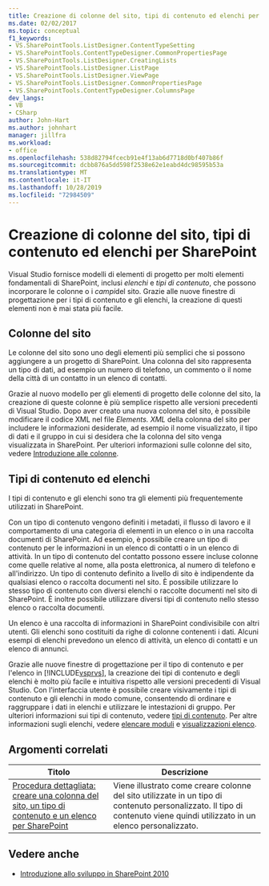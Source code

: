 ```yaml
---
title: Creazione di colonne del sito, tipi di contenuto ed elenchi per SharePoint | Microsoft Docs
ms.date: 02/02/2017
ms.topic: conceptual
f1_keywords:
- VS.SharePointTools.ListDesigner.ContentTypeSetting
- VS.SharePointTools.ContentTypeDesigner.CommonPropertiesPage
- VS.SharePointTools.ListDesigner.CreatingLists
- VS.SharePointTools.ListDesigner.ListPage
- VS.SharePointTools.ListDesigner.ViewPage
- VS.SharePointTools.ListDesigner.CommonPropertiesPage
- VS.SharePointTools.ContentTypeDesigner.ColumnsPage
dev_langs:
- VB
- CSharp
author: John-Hart
ms.author: johnhart
manager: jillfra
ms.workload:
- office
ms.openlocfilehash: 538d82794fcecb91e4f13ab6d7718d0bf407b86f
ms.sourcegitcommit: dcbb876a5dd598f2538e62e1eabd4dc98595b53a
ms.translationtype: MT
ms.contentlocale: it-IT
ms.lasthandoff: 10/28/2019
ms.locfileid: "72984509"
---
```

# <a name="create-site-columns-content-types-and-lists-for-sharepoint"></a>Creazione di colonne del sito, tipi di contenuto ed elenchi per SharePoint
  Visual Studio fornisce modelli di elementi di progetto per molti elementi fondamentali di SharePoint, inclusi *elenchi* e *tipi di contenuto*, che possono incorporare le colonne o i *campi*del sito. Grazie alle nuove finestre di progettazione per i tipi di contenuto e gli elenchi, la creazione di questi elementi non è mai stata più facile.

## <a name="site-columns"></a>Colonne del sito
 Le colonne del sito sono uno degli elementi più semplici che si possono aggiungere a un progetto di SharePoint. Una colonna del sito rappresenta un tipo di dati, ad esempio un numero di telefono, un commento o il nome della città di un contatto in un elenco di contatti.

 Grazie al nuovo modello per gli elementi di progetto delle colonne del sito, la creazione di queste colonne è più semplice rispetto alle versioni precedenti di Visual Studio. Dopo aver creato una nuova colonna del sito, è possibile modificare il codice XML nel file *Elements. XML* della colonna del sito per includere le informazioni desiderate, ad esempio il nome visualizzato, il tipo di dati e il gruppo in cui si desidera che la colonna del sito venga visualizzata in SharePoint. Per ulteriori informazioni sulle colonne del sito, vedere [Introduzione alle colonne](/previous-versions/office/developer/sharepoint-2010/ms450825(v=office.14)).

## <a name="content-types-and-lists"></a>Tipi di contenuto ed elenchi
 I tipi di contenuto e gli elenchi sono tra gli elementi più frequentemente utilizzati in SharePoint.

 Con un tipo di contenuto vengono definiti i metadati, il flusso di lavoro e il comportamento di una categoria di elementi in un elenco o in una raccolta documenti di SharePoint. Ad esempio, è possibile creare un tipo di contenuto per le informazioni in un elenco di contatti o in un elenco di attività. In un tipo di contenuto del contatto possono essere incluse colonne come quelle relative al nome, alla posta elettronica, al numero di telefono e all'indirizzo. Un tipo di contenuto definito a livello di sito è indipendente da qualsiasi elenco o raccolta documenti nel sito. È possibile utilizzare lo stesso tipo di contenuto con diversi elenchi o raccolte documenti nel sito di SharePoint. È inoltre possibile utilizzare diversi tipi di contenuto nello stesso elenco o raccolta documenti.

 Un elenco è una raccolta di informazioni in SharePoint condivisibile con altri utenti. Gli elenchi sono costituiti da righe di colonne contenenti i dati. Alcuni esempi di elenchi prevedono un elenco di attività, un elenco di contatti e un elenco di annunci.

 Grazie alle nuove finestre di progettazione per il tipo di contenuto e per l'elenco in [!INCLUDE[vsprvs](../sharepoint/includes/vsprvs-md.md)], la creazione dei tipi di contenuto e degli elenchi è molto più facile e intuitiva rispetto alle versioni precedenti di Visual Studio. Con l'interfaccia utente è possibile creare visivamente i tipi di contenuto e gli elenchi in modo comune, consentendo di ordinare e raggruppare i dati in elenchi e utilizzare le intestazioni di gruppo. Per ulteriori informazioni sui tipi di contenuto, vedere [tipi di contenuto](/previous-versions/office/developer/sharepoint-2010/ms479905(v=office.14)). Per altre informazioni sugli elenchi, vedere [elencare moduli](/previous-versions/office/developer/sharepoint-2010/aa543232(v=office.14)) e [visualizzazioni elenco](/previous-versions/office/developer/sharepoint-2010/ff604021(v=office.14)).

## <a name="related-topics"></a>Argomenti correlati

|Titolo|Descrizione|
|-----------|-----------------|
|[Procedura dettagliata: creare una colonna del sito, un tipo di contenuto e un elenco per SharePoint](../sharepoint/walkthrough-create-a-site-column-content-type-and-list-for-sharepoint.md)|Viene illustrato come creare colonne del sito utilizzate in un tipo di contenuto personalizzato. Il tipo di contenuto viene quindi utilizzato in un elenco personalizzato.|

## <a name="see-also"></a>Vedere anche
- [Introduzione allo sviluppo in SharePoint 2010](/sharepoint/dev/)
